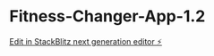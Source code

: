 # Fitness-Changer-App-1.2

[Edit in StackBlitz next generation editor ⚡️](https://stackblitz.com/~/github.com/SteffB23/Fitness-Changer-App-1.2)